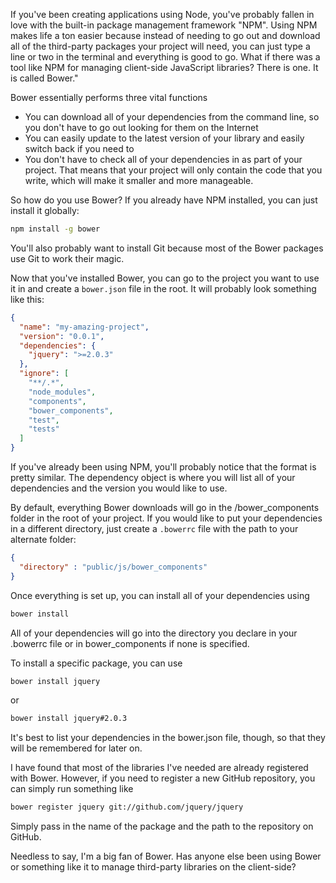 If you've been creating applications using Node, you've probably fallen in love with the built-in package management framework "NPM". Using NPM makes life a ton easier because instead of needing to go out and download all of the third-party packages your project will need, you can just type a line or two in the terminal and everything is good to go. What if there was a tool like NPM for managing client-side JavaScript libraries? There is one. It is called Bower."

<!-- more -->

Bower essentially performs three vital functions

- You can download all of your dependencies from the command line, so you don't have to go out looking for them on the Internet
- You can easily update to the latest version of your library and easily switch back if you need to
- You don't have to check all of your dependencies in as part of your project. That means that your project will only contain the code that you write, which will make it smaller and more manageable.

So how do you use Bower? If you already have NPM installed, you can just install it globally:

```bash
npm install -g bower
```

You'll also probably want to install Git because most of the Bower packages use Git to work their magic.

Now that you've installed Bower, you can go to the project you want to use it in and create a `bower.json` file in the root. It will probably look something like this:

```json
{
  "name": "my-amazing-project",
  "version": "0.0.1",
  "dependencies": {
    "jquery": ">=2.0.3"
  },
  "ignore": [
    "**/.*",
    "node_modules",
    "components",
    "bower_components",
    "test",
    "tests"
  ]
}
```

If you've already been using NPM, you'll probably notice that the format is pretty similar. The dependency object is where you will list all of your dependencies and the version you would like to use.

By default, everything Bower downloads will go in the /bower_components folder in the root of your project. If you would like to put your dependencies in a different directory, just create a `.bowerrc` file with the path to your alternate folder:

```json
{
  "directory" : "public/js/bower_components"
}
```

Once everything is set up, you can install all of your dependencies using

```bash
bower install
```

All of your dependencies will go into the directory you declare in your .bowerrc file or in bower_components if none is specified.

To install a specific package, you can use

```bash
bower install jquery
```

or

```bash
bower install jquery#2.0.3
```

It's best to list your dependencies in the bower.json file, though, so that they will be remembered for later on.

I have found that most of the libraries I've needed are already registered with Bower. However, if you need to register a new GitHub repository, you can simply run something like

```bash
bower register jquery git://github.com/jquery/jquery
```

Simply pass in the name of the package and the path to the repository on GitHub.

Needless to say, I'm a big fan of Bower. Has anyone else been using Bower or something like it to manage third-party libraries on the client-side?
